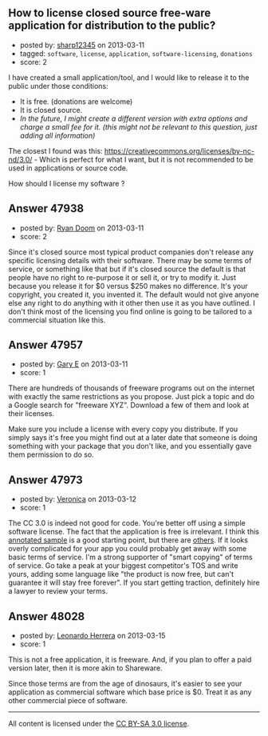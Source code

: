 ## How to license closed source free-ware application for distribution to the public?

- posted by: [sharp12345](https://stackexchange.com/users/-1/23907-sharp12345) on 2013-03-11
- tagged: `software`, `license`, `application`, `software-licensing`, `donations`
- score: 2

I have created a small application/tool, and I would like to release it to the public under those conditions:

- It is free. (donations are welcome)
- It is closed source.
- _In the future, I might create a different version with extra options and charge a small fee for it. (this might not be relevant to this question, just adding all information)_ 

The closest I found was this: https://creativecommons.org/licenses/by-nc-nd/3.0/ - Which is perfect for what I want, but it is not recommended to be used in applications or source code.

How should I license my software ?


## Answer 47938

- posted by: [Ryan Doom](https://stackexchange.com/users/-1/5655-ryan-doom) on 2013-03-11
- score: 2

Since it's closed source most typical product companies don't release any specific licensing details with their software.  There may be some terms of service, or something like that but if it's closed source the default is that people have no right to re-purpose it or sell it, or try to modify it.  Just because you release it for $0 versus $250 makes no difference. It's your copyright, you created it, you invented it. The default would not give anyone else any right to do anything with it other then use it as you have outlined.  I don't think most of the licensing you find online is going to be tailored to a commercial situation like this.


## Answer 47957

- posted by: [Gary E](https://stackexchange.com/users/-1/2587-gary-e) on 2013-03-11
- score: 1

There are hundreds of thousands of freeware programs out on the internet with exactly the same restrictions as you propose. Just pick a topic and do a Google search for "freeware XYZ". Download a few of them and look at their licenses.

Make sure you include a license with every copy you distribute. If you simply says it's free you might find out at a later date that someone is doing something with your package that you don't like, and you essentially gave them permission to do so.




## Answer 47973

- posted by: [Veronica](https://stackexchange.com/users/-1/13945-veronica) on 2013-03-12
- score: 1

<p>The CC 3.0 is indeed not good for code. You're better off using a simple software license. The fact that the application is free is irrelevant. I think this <a href="https://www.docracy.com/5207/software-licensing-agreement" rel="nofollow">annotated sample</a> is a good starting point, but there are <a href="https://www.docracy.com/doc/showalltagged?page=1&amp;tag=license" rel="nofollow">others</a>. If it looks overly complicated for your app you could probably get away with some basic terms of service. I'm a strong supporter of "smart copying" of terms of service. Go take a peak at your biggest competitor's TOS and write yours, adding some language like "the product is now free, but can't guarantee it will stay free forever". If you start getting traction, definitely hire a lawyer to review your terms.</p>



## Answer 48028

- posted by: [Leonardo Herrera](https://stackexchange.com/users/-1/4283-leonardo-herrera) on 2013-03-15
- score: 1

This is not a free application, it is freeware. And, if you plan to offer a paid version later, then it is more akin to Shareware.

Since those terms are from the age of dinosaurs, it's easier to see your application as commercial software which base price is $0. Treat it as any other commercial piece of software.




---

All content is licensed under the [CC BY-SA 3.0 license](https://creativecommons.org/licenses/by-sa/3.0/).
